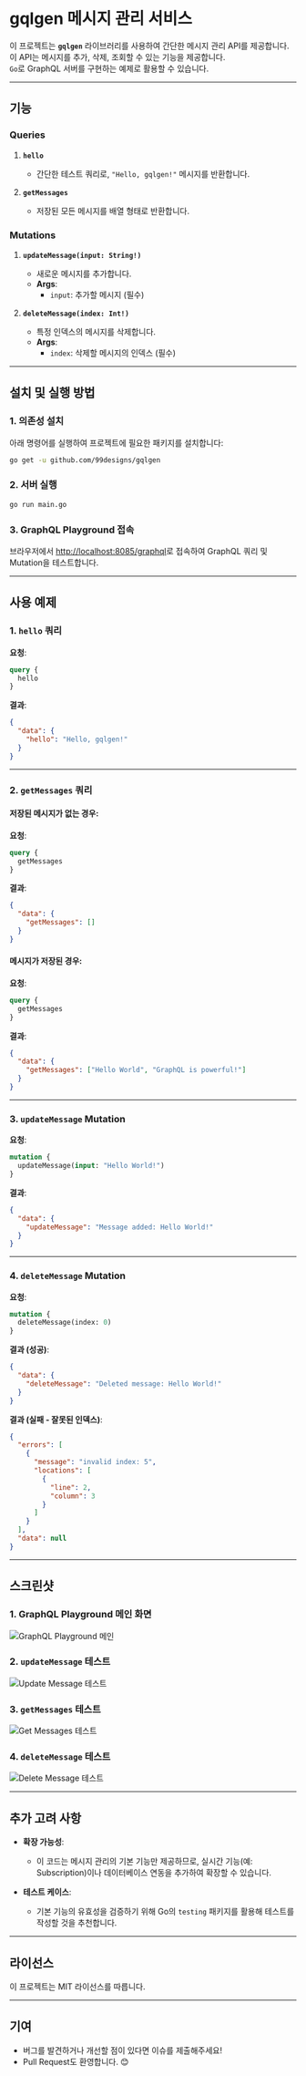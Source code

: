 
# gqlgen 메시지 관리 서비스

이 프로젝트는 **`gqlgen`** 라이브러리를 사용하여 간단한 메시지 관리 API를 제공합니다. 이 API는 메시지를 추가, 삭제, 조회할 수 있는 기능을 제공합니다.  
`Go`로 GraphQL 서버를 구현하는 예제로 활용할 수 있습니다.

---

## 기능

### Queries
1. **`hello`**
    - 간단한 테스트 쿼리로, `"Hello, gqlgen!"` 메시지를 반환합니다.

2. **`getMessages`**
    - 저장된 모든 메시지를 배열 형태로 반환합니다.

### Mutations
1. **`updateMessage(input: String!)`**
    - 새로운 메시지를 추가합니다.
    - **Args**:
        - `input`: 추가할 메시지 (필수)

2. **`deleteMessage(index: Int!)`**
    - 특정 인덱스의 메시지를 삭제합니다.
    - **Args**:
        - `index`: 삭제할 메시지의 인덱스 (필수)

---

## 설치 및 실행 방법

### 1. 의존성 설치
아래 명령어를 실행하여 프로젝트에 필요한 패키지를 설치합니다:
```bash
go get -u github.com/99designs/gqlgen
```

### 2. 서버 실행
```bash
go run main.go
```

### 3. GraphQL Playground 접속
브라우저에서 [http://localhost:8085/graphql](http://localhost:8085/graphql)로 접속하여 GraphQL 쿼리 및 Mutation을 테스트합니다.

---

## 사용 예제

### 1. `hello` 쿼리
**요청**:
```graphql
query {
  hello
}
```

**결과**:
```json
{
  "data": {
    "hello": "Hello, gqlgen!"
  }
}
```

---

### 2. `getMessages` 쿼리
#### 저장된 메시지가 없는 경우:
**요청**:
```graphql
query {
  getMessages
}
```

**결과**:
```json
{
  "data": {
    "getMessages": []
  }
}
```

#### 메시지가 저장된 경우:
**요청**:
```graphql
query {
  getMessages
}
```

**결과**:
```json
{
  "data": {
    "getMessages": ["Hello World", "GraphQL is powerful!"]
  }
}
```

---

### 3. `updateMessage` Mutation
**요청**:
```graphql
mutation {
  updateMessage(input: "Hello World!")
}
```

**결과**:
```json
{
  "data": {
    "updateMessage": "Message added: Hello World!"
  }
}
```

---

### 4. `deleteMessage` Mutation
**요청**:
```graphql
mutation {
  deleteMessage(index: 0)
}
```

**결과 (성공)**:
```json
{
  "data": {
    "deleteMessage": "Deleted message: Hello World!"
  }
}
```

**결과 (실패 - 잘못된 인덱스)**:
```json
{
  "errors": [
    {
      "message": "invalid index: 5",
      "locations": [
        {
          "line": 2,
          "column": 3
        }
      ]
    }
  ],
  "data": null
}
```

---

## 스크린샷

### 1. GraphQL Playground 메인 화면
![GraphQL Playground 메인](./images/gqlgen-playground-main.png)

### 2. `updateMessage` 테스트
![Update Message 테스트](./images/gqlgen-update-message-test.png)

### 3. `getMessages` 테스트
![Get Messages 테스트](./images/gqlgen-get-messages-test.png)

### 4. `deleteMessage` 테스트
![Delete Message 테스트](./images/gqlgen-delete-message-test.png)

---

## 추가 고려 사항

- **확장 가능성**:
    - 이 코드는 메시지 관리의 기본 기능만 제공하므로, 실시간 기능(예: Subscription)이나 데이터베이스 연동을 추가하여 확장할 수 있습니다.

- **테스트 케이스**:
    - 기본 기능의 유효성을 검증하기 위해 Go의 `testing` 패키지를 활용해 테스트를 작성할 것을 추천합니다.

---

## 라이선스

이 프로젝트는 MIT 라이선스를 따릅니다.

---

## 기여

- 버그를 발견하거나 개선할 점이 있다면 이슈를 제출해주세요!
- Pull Request도 환영합니다. 😊
